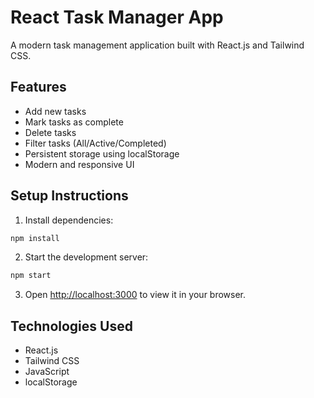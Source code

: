 # React Task Manager App

A modern task management application built with React.js and Tailwind CSS.

## Features

- Add new tasks
- Mark tasks as complete
- Delete tasks
- Filter tasks (All/Active/Completed)
- Persistent storage using localStorage
- Modern and responsive UI

## Setup Instructions

1. Install dependencies:
```bash
npm install
```

2. Start the development server:
```bash
npm start
```

3. Open [http://localhost:3000](http://localhost:3000) to view it in your browser.

## Technologies Used

- React.js
- Tailwind CSS
- JavaScript
- localStorage
